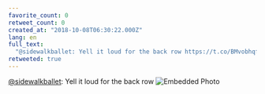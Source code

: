 ```yaml
---
favorite_count: 0
retweet_count: 0
created_at: "2018-10-08T06:30:22.000Z"
lang: en
full_text:
  "@sidewalkballet: Yell it loud for the back row https://t.co/BMvobhqfVa"
retweeted: true
---
```


[@sidewalkballet](https://twitter.com/sidewalkballet): Yell it loud for the back
row
![Embedded Photo](https://twitter-media-coderbyheart.s3.eu-north-1.amazonaws.com/1049185213807517697-DOxKlQlW4AEImL_.jpg)
